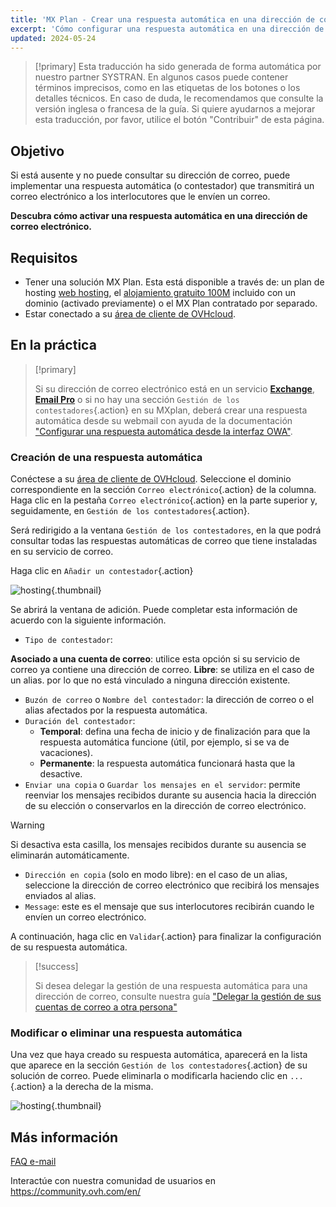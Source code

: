 ```yaml
---
title: 'MX Plan - Crear una respuesta automática en una dirección de correo electrónico'
excerpt: 'Cómo configurar una respuesta automática en una dirección de correo electrónico'
updated: 2024-05-24
---
```


> [!primary]
> Esta traducción ha sido generada de forma automática por nuestro partner SYSTRAN. En algunos casos puede contener términos imprecisos, como en las etiquetas de los botones o los detalles técnicos. En caso de duda, le recomendamos que consulte la versión inglesa o francesa de la guía. Si quiere ayudarnos a mejorar esta traducción, por favor, utilice el botón "Contribuir" de esta página.
>

## Objetivo

Si está ausente y no puede consultar su dirección de correo, puede implementar una respuesta automática (o contestador) que transmitirá un correo electrónico a los interlocutores que le envíen un correo.

**Descubra cómo activar una respuesta automática en una dirección de correo electrónico.**

## Requisitos

- Tener una solución MX Plan. Esta está disponible a través de: un plan de hosting [web hosting](/links/web/hosting), el [alojamiento gratuito 100M](/links/web/domains-free-hosting) incluido con un dominio (activado previamente) o el MX Plan contratado por separado.
- Estar conectado a su [área de cliente de OVHcloud](/links/manager).

## En la práctica

> [!primary]
>
> Si su dirección de correo electrónico está en un servicio [**Exchange**](/links/web/emails-hosted-exchange), [**Email Pro**](/links/web/email-pro) o si no hay una sección `Gestión de los contestadores`{.action} en su MXplan, deberá crear una respuesta automática desde su webmail con ayuda de la documentación ["Configurar una respuesta automática desde la interfaz OWA"](/pages/web_cloud/email_and_collaborative_solutions/using_the_outlook_web_app_webmail/owa_automatic_replies).

### Creación de una respuesta automática

Conéctese a su [área de cliente de OVHcloud](/links/manager). Seleccione el dominio correspondiente en la sección `Correo electrónico`{.action} de la columna. Haga clic en la pestaña `Correo electrónico`{.action} en la parte superior y, seguidamente, en `Gestión de los contestadores`{.action}.

Será redirigido a la ventana `Gestión de los contestadores`, en la que podrá consultar todas las respuestas automáticas de correo que tiene instaladas en su servicio de correo.

Haga clic en `Añadir un contestador`{.action}

![hosting](images/email_responder01.png){.thumbnail}

Se abrirá la ventana de adición. Puede completar esta información de acuerdo con la siguiente información.

- `Tipo de contestador`:

**Asociado a una cuenta de correo**: utilice esta opción si su servicio de correo ya contiene una dirección de correo.
**Libre**: se utiliza en el caso de un alias. por lo que no está vinculado a ninguna dirección existente.

- `Buzón de correo` o `Nombre del contestador`: la dirección de correo o el alias afectados por la respuesta automática.
- `Duración del contestador`:
    - **Temporal**: defina una fecha de inicio y de finalización para que la respuesta automática funcione (útil, por ejemplo, si se va de vacaciones).
    - **Permanente**: la respuesta automática funcionará hasta que la desactive.
- `Enviar una copia` o `Guardar los mensajes en el servidor`: permite reenviar los mensajes recibidos durante su ausencia hacia la dirección de su elección o conservarlos en la dirección de correo electrónico.

> [!warning]
>
> Si desactiva esta casilla, los mensajes recibidos durante su ausencia se eliminarán automáticamente.

- `Dirección en copia` (solo en modo libre): en el caso de un alias, seleccione la dirección de correo electrónico que recibirá los mensajes enviados al alias.
- `Message`: este es el mensaje que sus interlocutores recibirán cuando le envíen un correo electrónico.

A continuación, haga clic en `Validar`{.action} para finalizar la configuración de su respuesta automática.

> [!success]
>
> Si desea delegar la gestión de una respuesta automática para una dirección de correo, consulte nuestra guía ["Delegar la gestión de sus cuentas de correo a otra persona"](/pages/web_cloud/email_and_collaborative_solutions/mx_plan/feature_delegation)

### Modificar o eliminar una respuesta automática

Una vez que haya creado su respuesta automática, aparecerá en la lista que aparece en la sección `Gestión de los contestadores`{.action} de su solución de correo. Puede eliminarla o modificarla haciendo clic en `...`{.action} a la derecha de la misma.

![hosting](images/email_responder02.png){.thumbnail}

## Más información <a name="go-further"></a>

[FAQ e-mail](/pages/web_cloud/email_and_collaborative_solutions/mx_plan/faq-emails)

Interactúe con nuestra comunidad de usuarios en <https://community.ovh.com/en/>